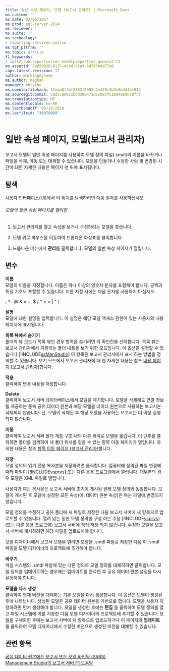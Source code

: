 ```yaml
---
title: 일반 속성 페이지, 모델 (보고서 관리자) | Microsoft Docs
ms.custom: ''
ms.date: 03/06/2017
ms.prod: sql-server-2014
ms.reviewer: ''
ms.suite: ''
ms.technology:
- reporting-services-native
ms.tgt_pltfrm: ''
ms.topic: article
f1_keywords:
- sql12.swb.reportserver.modelproperties.general.f1
ms.assetid: 7ad59850-8135-4c4d-95e9-6d705b6d77a8
caps.latest.revision: 17
author: markingmyname
ms.author: maghan
manager: mblythe
ms.openlocfilehash: 12eda8ffbf8183f5992c2e149c4b2e9bd44b1912
ms.sourcegitcommit: 5dd5cad0c1bbd308471d6c885f516948ad67dfcf
ms.translationtype: MT
ms.contentlocale: ko-KR
ms.lasthandoff: 06/19/2018
ms.locfileid: "36079909"
---
```

# <a name="general-properties-page-models-report-manager"></a>일반 속성 페이지, 모델(보고서 관리자)
  보고서 모델의 일반 속성 페이지를 사용하여 모델 정의 파일(.smdl)의 이름을 바꾸거나 파일을 삭제, 이동 또는 대체할 수 있습니다. 모델을 만들거나 수정한 사람 및 변경된 시간에 대한 자세한 내용은 페이지 맨 위에 표시됩니다.  
  
## <a name="navigation"></a>탐색  
 사용자 인터페이스(UI)에서 이 위치를 탐색하려면 다음 절차를 사용하십시오.  
  
###### <a name="to-open-the-general-properties-page-for-a-model"></a>모델의 일반 속성 페이지를 열려면  
  
1.  보고서 관리자를 열고 속성을 보거나 구성하려는 모델을 찾습니다.  
  
2.  모델 위로 마우스를 이동하여 드롭다운 화살표를 클릭합니다.  
  
3.  드롭다운 메뉴에서 **관리**를 클릭합니다. 모델의 일반 속성 페이지가 열립니다.  
  
## <a name="options"></a>변수  
 **이름**  
 모델의 이름을 지정합니다. 이름은 하나 이상의 영숫자 문자를 포함해야 합니다. 공백과 특정 기호도 포함할 수 있습니다. 이름 지정 시에는 다음 문자를 사용하지 마십시오.  
  
 ; ? : @ & = +, $ / * \< > | " /  
  
 **설명**  
 모델에 대한 설명을 입력합니다. 이 설명은 해당 모델 액세스 권한이 있는 사용자의 내용 페이지에 표시됩니다.  
  
 **목록 뷰에서 숨기기**  
 폴더의 뷰 모드가 목록 뷰인 경우 항목을 숨기려면 이 확인란을 선택합니다. 목록 뷰는 보고서 관리자에서 지원되는 폴더 내용을 보기 위한 모드입니다. 이 옵션을 설정할 수 있습니다 [!INCLUDE[ssManStudio](../includes/ssmanstudio-md.md)] 이 항목은 보고서 관리자에서 표시 하는 방법을 정의할 수 있습니다. 보기 모드에서 보고서 관리자에 대 한 자세한 내용은 참조 [내용 페이지 &#40;보고서 관리자&#41;](../../2014/reporting-services/contents-page-report-manager.md)합니다.  
  
 **적용**  
 클릭하여 변경 내용을 저장합니다.  
  
 **Delete**  
 클릭하여 보고서 서버 데이터베이스에서 모델을 제거합니다. 모델을 삭제해도 연결 정보를 제공하는 종속 공유 데이터 원본과 해당 모델을 데이터 원본으로 사용하는 보고서는 삭제되지 않습니다. 단, 모델이 삭제된 후 해당 모델을 사용하는 보고서는 더 이상 실행되지 않습니다.  
  
 **이동**  
 클릭하여 보고서 서버 폴더 계층 구조 내의 다른 위치로 모델을 옮깁니다. 이 단추를 클릭하면 폴더를 검색하여 새 폴더 위치를 찾을 수 있는 항목 이동 페이지가 열립니다. 자세한 내용은 참조 [항목 이동 페이지 &#40;보고서 관리자&#41;](../../2014/reporting-services/move-items-page-report-manager.md)합니다.  
  
 **저장**  
 모델 정의의 읽기 전용 복사본을 저장하려면 클릭합니다. 컴퓨터에 정의된 파일 연결에 따라 파일이 [!INCLUDE[vsprvs](../includes/vsprvs-md.md)] 또는 다른 응용 프로그램에서 열립니다. 대부분의 경우 모델은 XML 파일로 열립니다.  
  
 사용자가 여는 복사본은 보고서 서버에 초기에 게시된 원래 모델 정의와 동일합니다. 모델이 게시된 후 모델에 설정된 모든 속성(예: 데이터 원본 속성)은 여는 파일에 반영되지 않습니다.  
  
 모델 정의를 수정하고 공유 폴더에 새 파일로 저장한 다음 보고서 서버에 새 항목으로 업로드할 수 있습니다. 열려 있는 동안 모델 정의를 구성 하는 수정 [!INCLUDE[vsprvs](../includes/vsprvs-md.md)] (또는 다른 응용 프로그램) 보고서 서버에 직접 저장 되지 않습니다. 수정한 모델을 보고서 서버에 게시하려면 해당 파일을 업로드해야 합니다.  
  
 모델 디자이너에서 보고서 모델을 열려면 모델을 .smdl 파일로 저장한 다음 이 .smdl 파일을 모델 디자이너의 프로젝트에 추가해야 합니다.  
  
 **바꾸기**  
 파일 시스템의 .smdl 파일에 있는 다른 정의로 모델 정의를 대체하려면 클릭합니다. 모델 정의를 업데이트하는 경우에는 업데이트를 완료한 후 공유 데이터 원본 설정을 다시 설정해야 합니다.  
  
 **모델을 다시 생성**  
 클릭하여 현재 버전을 대체하는 기본 모델을 다시 생성합니다. 이 옵션은 모델이 생성된 후에 나타납니다. 생성된 모델은 공유 데이터 원본을 기반으로 합니다. 모델을 사용자 지정하려면 먼저 생성해야 합니다. 모델을 생성한 후에는 **편집** 을 클릭하여 모델 정의를 열고 파일 시스템에 이를 저장한 다음 모델 디자이너의 프로젝트에 추가할 수 있습니다. 모델을 구체화한 후에는 보고서 서버에 새 항목으로 업로드하거나 이 페이지의 **업데이트** 를 클릭하여 모델 디자이너에서 수정한 버전으로 생성된 버전을 대체할 수 있습니다.  
  
## <a name="see-also"></a>관련 항목  
 [공유 데이터 원본에는 보고서 또는 모델 바인딩 &#40;SSRS&#41;](report-data/bind-a-report-or-model-to-a-shared-data-source-ssrs.md)   
 [Management Studio의 보고서 서버 F1 도움말](tools/report-server-in-management-studio-f1-help.md)  
  
  